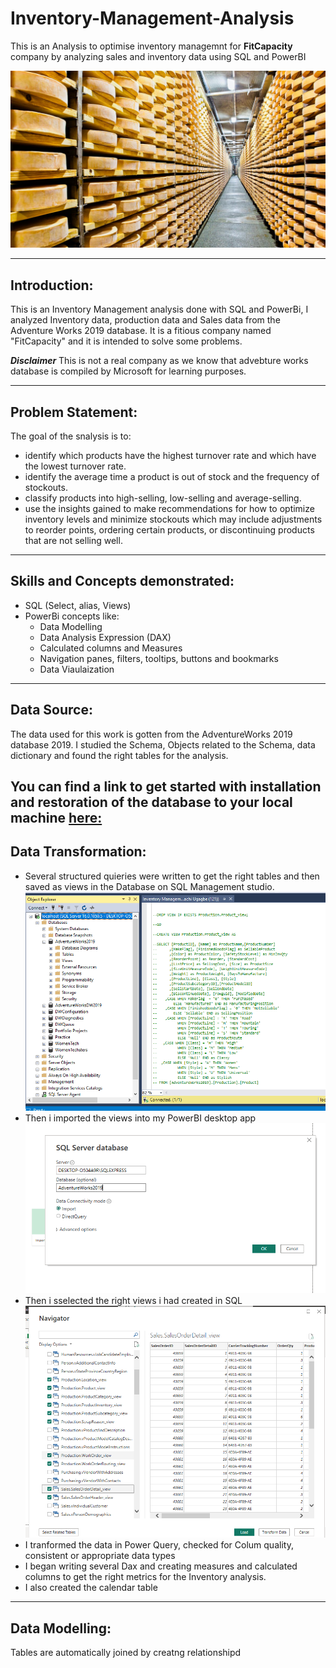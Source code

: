 
# Inventory-Management-Analysis
This is an Analysis to optimise inventory managemnt for **FitCapacity** company by analyzing sales and inventory data using SQL and PowerBI

![](Warehoursepic.jpg)

---

## Introduction:
This is an Inventory Management analysis done with SQL and PowerBi, I analyzed Inventory data, production data and Sales data from the Adventure Works 2019 database. It is a fitious company named "FitCapacity" and it is intended to solve some problems.

**_Disclaimer_** This is not a real company as we know that advebture works database is compiled by Microsoft for learning purposes.


---
## Problem Statement:

The goal of the snalysis is to:
- identify which products have the highest turnover rate and which have the lowest turnover rate.
- identify the average time a product is out of stock and the frequency of stockouts.
- classify products into high-selling, low-selling and average-selling. 
- use the insights gained to make recommendations for how to optimize inventory levels and minimize stockouts which may include adjustments to reorder points, ordering certain products, or discontinuing products that are not selling well.
 ----
 
 ## Skills and Concepts demonstrated:
 
 - SQL (Select, alias, Views)
 - PowerBi concepts like:
   - Data Modelling
   - Data Analysis Expression (DAX)
   - Calculated columns and Measures
   - Navigation panes, filters, tooltips, buttons and bookmarks
   - Data Viaulaization
 ---
  
 ## Data Source:

The data used for this work is gotten from the AdventureWorks 2019 database 2019. I studied the Schema, Objects related to the Schema, data dictionary and found the right tables for the analysis. 

You can find a link to get started with installation and restoration of the database to your local machine [here:](https://youtu.be/VpY0Q_kwtIw) 
 ---
 
## Data Transformation:
- Several structured quieries were written to get the right tables and then saved as views in the Database on SQL Management studio.
![](SQL_view.png)
- Then i imported the views into my PowerBI desktop app 
![](SQL_PWBI.png)
- Then i sselected the right views i had created in SQL
![](SQL_Tables.png)
- I tranformed the data in Power Query, checked for Colum quality, consistent or appropriate data types
- I began writing several Dax and creating measures and calculated columns to get the right metrics for the Inventory analysis.
- I also created the calendar table
---

## Data Modelling:
Tables are automatically joined by creatng relationshipd


